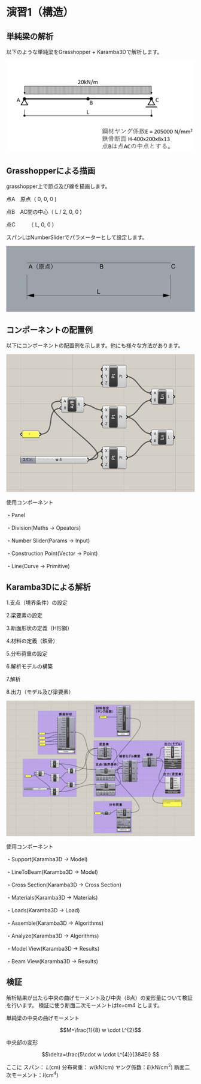 # 演習1（構造）
## 単純梁の解析
以下のような単純梁をGrasshopper + Karamba3Dで解析します。

![](img/2022-04-27-20-32-10.png)

## Grasshopperによる描画


grasshopper上で節点及び線を描画します。

点A　原点（ 0, 0, 0 )

点B　AC間の中心（ L / 2, 0, 0 )

点C　　　（ L, 0, 0 )

スパンLはNumberSliderでパラメーターとして設定します。

![](img/2022-04-28-11-25-25.png)

## コンポーネントの配置例

以下にコンポーネントの配置例を示します。他にも様々な方法があります。

![](img/2022-04-27-20-18-24.png)

使用コンポーネント

・Panel

・Division(Maths → Opeators)

・Number Slider(Params → Input)

・Construction Point(Vector → Point)

・Line(Curve → Primitive)


## Karamba3Dによる解析


1.支点（境界条件）の設定

2.梁要素の設定

3.断面形状の定義（H形鋼）

4.材料の定義（鉄骨）

5.分布荷重の設定

6.解析モデルの構築

7.解析

8.出力（モデル及び梁要素）

![](img/2022-04-27-20-52-56.png)

使用コンポーネント

・Support(Karamba3D → Model)

・LineToBeam(Karamba3D → Model)

・Cross Section(Karamba3D → Cross Section)

・Materials(Karamba3D → Materials)

・Loads(Karamba3D → Load)

・Assemble(Karamba3D → Algorithms)

・Analyze(Karamba3D → Algorithms)

・Model View(Karamba3D → Results)

・Beam View(Karamba3D → Results)

## 検証

解析結果が出たら中央の曲げモーメント及び中央（B点）の変形量について検証を行います。
検証に使う断面二次モーメントはIx=cm4 とします。

単純梁の中央の曲げモーメント
```math
M=\frac{1}{8} w \cdot L^{2}
```
中央部の変形
```math
\delta=\frac{5\cdot w \cdot L^{4}}{384EI} 
```
ここに
スパン：    $L$(cm)
分布荷重：  $w$(kN/cm)
ヤング係数：$E$(kN/cm<sup>2</sup>)
断面二次モーメント：$I$(cm<sup>4</sup>)

